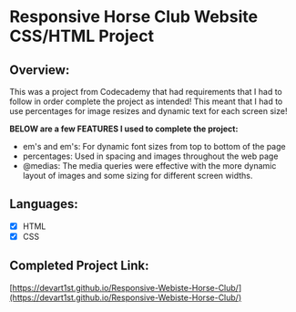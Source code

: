 # Responsive Horse Club Website CSS/HTML Project

## Overview:
This was a project from Codecademy that had requirements that I had to follow in order complete the project as intended! This meant that I had to use percentages for image resizes and dynamic text for each screen size!

**BELOW are a few FEATURES I used to complete the project:**
-   em's and em's: For dynamic font sizes from top to bottom of the page
-   percentages: Used in spacing and images throughout the web page
-   @medias: The media queries were effective with the more dynamic layout of images and some sizing for different screen widths.

## Languages:
 - [x] HTML
 - [x] CSS

## Completed Project Link:
[https://devart1st.github.io/Responsive-Webiste-Horse-Club/](https://devart1st.github.io/Responsive-Webiste-Horse-Club/)
